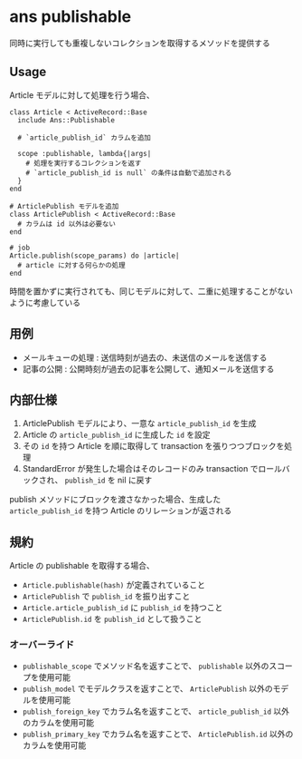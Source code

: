 ans publishable
===============

同時に実行しても重複しないコレクションを取得するメソッドを提供する

Usage
-----

Article モデルに対して処理を行う場合、

	class Article < ActiveRecord::Base
	  include Ans::Publishable
	  
	  # `article_publish_id` カラムを追加
	  
	  scope :publishable, lambda{|args|
	    # 処理を実行するコレクションを返す
	    # `article_publish_id is null` の条件は自動で追加される
	  }
	end
	
	# ArticlePublish モデルを追加
	class ArticlePublish < ActiveRecord::Base
	  # カラムは id 以外は必要ない
	end

	# job
	Article.publish(scope_params) do |article|
	  # article に対する何らかの処理
	end

時間を置かずに実行されても、同じモデルに対して、二重に処理することがないように考慮している

用例
----

- メールキューの処理 : 送信時刻が過去の、未送信のメールを送信する
- 記事の公開 : 公開時刻が過去の記事を公開して、通知メールを送信する

内部仕様
--------

1. ArticlePublish モデルにより、一意な `article_publish_id` を生成
2. Article の `article_publish_id` に生成した `id` を設定
3. その `id` を持つ Article を順に取得して transaction を張りつつブロックを処理
4. StandardError が発生した場合はそのレコードのみ transaction でロールバックされ、 `publish_id` を nil に戻す

publish メソッドにブロックを渡さなかった場合、生成した `article_publish_id` を持つ Article のリレーションが返される

規約
----

Article の publishable を取得する場合、

* `Article.publishable(hash)` が定義されていること
* `ArticlePublish` で `publish_id` を振り出すこと
* `Article.article_publish_id` に `publish_id` を持つこと
* `ArticlePublish.id` を `publish_id` として扱うこと

### オーバーライド

* `publishable_scope` でメソッド名を返すことで、 `publishable` 以外のスコープを使用可能
* `publish_model` でモデルクラスを返すことで、 `ArticlePublish` 以外のモデルを使用可能
* `publish_foreign_key` でカラム名を返すことで、 `article_publish_id` 以外のカラムを使用可能
* `publish_primary_key` でカラム名を返すことで、 `ArticlePublish.id` 以外のカラムを使用可能

